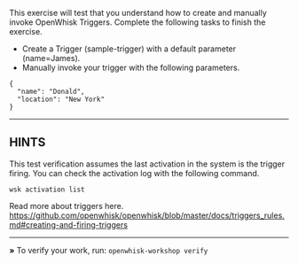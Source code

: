 This exercise will test that you understand how to create and manually invoke OpenWhisk Triggers. 
Complete the following tasks to finish the exercise.

- Create a Trigger (sample-trigger) with a default parameter (name=James).
- Manually invoke your trigger with the following parameters.

```
{
  "name": "Donald",
  "location": "New York"
}
```

----------------------------------------------------------------------
## HINTS

This test verification assumes the last activation in the system is the
trigger firing. You can check the activation log with the following command.

```
wsk activation list
```

Read more about triggers here.
https://github.com/openwhisk/openwhisk/blob/master/docs/triggers_rules.md#creating-and-firing-triggers

----------------------------------------------------------------------

 __»__ To verify your work, run: `openwhisk-workshop verify`
